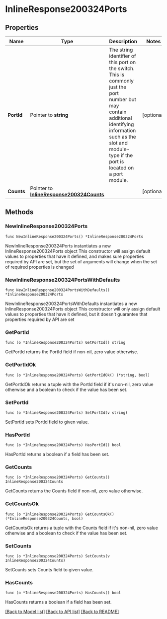 # InlineResponse200324Ports

## Properties

Name | Type | Description | Notes
------------ | ------------- | ------------- | -------------
**PortId** | Pointer to **string** | The string identifier of this port on the switch. This is commonly just the port number but may contain additional identifying information such as the slot and module-type if the port is located on a port module. | [optional] 
**Counts** | Pointer to [**InlineResponse200324Counts**](InlineResponse200324Counts.md) |  | [optional] 

## Methods

### NewInlineResponse200324Ports

`func NewInlineResponse200324Ports() *InlineResponse200324Ports`

NewInlineResponse200324Ports instantiates a new InlineResponse200324Ports object
This constructor will assign default values to properties that have it defined,
and makes sure properties required by API are set, but the set of arguments
will change when the set of required properties is changed

### NewInlineResponse200324PortsWithDefaults

`func NewInlineResponse200324PortsWithDefaults() *InlineResponse200324Ports`

NewInlineResponse200324PortsWithDefaults instantiates a new InlineResponse200324Ports object
This constructor will only assign default values to properties that have it defined,
but it doesn't guarantee that properties required by API are set

### GetPortId

`func (o *InlineResponse200324Ports) GetPortId() string`

GetPortId returns the PortId field if non-nil, zero value otherwise.

### GetPortIdOk

`func (o *InlineResponse200324Ports) GetPortIdOk() (*string, bool)`

GetPortIdOk returns a tuple with the PortId field if it's non-nil, zero value otherwise
and a boolean to check if the value has been set.

### SetPortId

`func (o *InlineResponse200324Ports) SetPortId(v string)`

SetPortId sets PortId field to given value.

### HasPortId

`func (o *InlineResponse200324Ports) HasPortId() bool`

HasPortId returns a boolean if a field has been set.

### GetCounts

`func (o *InlineResponse200324Ports) GetCounts() InlineResponse200324Counts`

GetCounts returns the Counts field if non-nil, zero value otherwise.

### GetCountsOk

`func (o *InlineResponse200324Ports) GetCountsOk() (*InlineResponse200324Counts, bool)`

GetCountsOk returns a tuple with the Counts field if it's non-nil, zero value otherwise
and a boolean to check if the value has been set.

### SetCounts

`func (o *InlineResponse200324Ports) SetCounts(v InlineResponse200324Counts)`

SetCounts sets Counts field to given value.

### HasCounts

`func (o *InlineResponse200324Ports) HasCounts() bool`

HasCounts returns a boolean if a field has been set.


[[Back to Model list]](../README.md#documentation-for-models) [[Back to API list]](../README.md#documentation-for-api-endpoints) [[Back to README]](../README.md)


